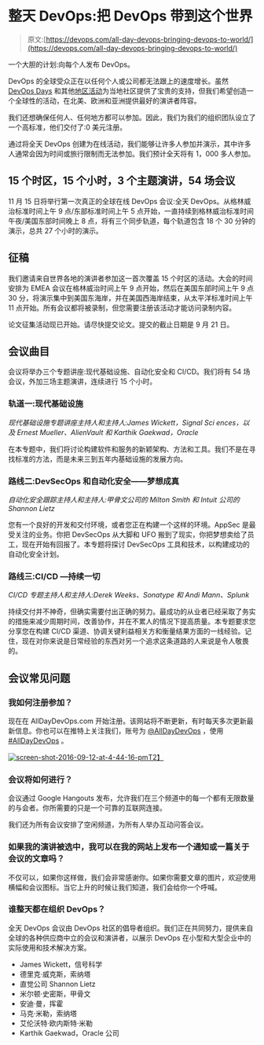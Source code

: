 # 整天 DevOps:把 DevOps 带到这个世界

> 原文:[https://devops.com/all-day-devops-bringing-devops-to-world/](https://devops.com/all-day-devops-bringing-devops-to-world/)

一个大胆的计划:向每个人发布 DevOps。

DevOps 的全球受众正在以任何个人或公司都无法跟上的速度增长。虽然 [DevOps Days](https://www.devopsdays.org/) 和其他[地区活动](https://www.meetup.com/topics/devops/)为当地社区提供了宝贵的支持，但我们希望创造一个全球性的活动，在北美、欧洲和亚洲提供最好的演讲者阵容。

我们还想确保任何人、任何地方都可以参加。因此，我们为我们的组织团队设立了一个高标准，他们交付了:0 美元注册。

通过将全天 DevOps 创建为在线活动，我们能够让许多人参加并演示，其中许多人通常会因为时间或旅行限制而无法参加。我们预计全天将有 1，000 多人参加。

## 15 个时区，15 个小时，3 个主题演讲，54 场会议

11 月 15 日将举行第一次真正的全球在线 DevOps 会议:全天 DevOps。从格林威治标准时间上午 9 点/东部标准时间上午 5 点开始，一直持续到格林威治标准时间午夜/美国东部时间晚上 8 点，将有三个同步轨道，每个轨道包含 18 个 30 分钟的演示，总共 27 个小时的演示。

## 征稿

我们邀请来自世界各地的演讲者参加这一首次覆盖 15 个时区的活动。大会的时间安排为 EMEA 会议在格林威治时间上午 9 点开始，然后在美国东部时间上午 9 点 30 分，将演示集中到美国东海岸，并在美国西海岸结束，从太平洋标准时间上午 11 点开始。所有会议都将被录制，但您需要注册该活动才能访问录制内容。

论文征集活动现已开始。请尽快提交论文。提交的截止日期是 9 月 21 日。

## 会议曲目

会议将举办三个专题讲座:现代基础设施、自动化安全和 CI/CD。我们将有 54 场会议，外加三场主题演讲，连续进行 15 个小时。

### 轨道一:现代基础设施

*现代基础设施专题讲座主持人和主持人:James Wickett，Signal Sci* *ences，以及 Ernest Mueller、AlienVault 和 Karthik Gaekwad，Oracle*

在本专题中，我们将讨论构建软件和服务的新颖架构、方法和工具。我们不是在寻找标准的方法，而是未来三到五年内基础设施的发展方向。

### 路线二:DevSecOps 和自动化安全——梦想成真

*自动化安全跟踪主持人和主持人:甲骨文公司的 Milton Smith 和 Intuit 公司的 Shannon Lietz*

您有一个良好的开发和交付环境，或者您正在构建一个这样的环境。AppSec 是最受关注的业务。你把 DevSecOps 从大脚和 UFO 搬到了现实，你把梦想卖给了员工，现在开始有回报了。本专题将探讨 DevSecOps 工具和技术，以构建成功的自动化安全计划。

### 路线三:CI/CD —持续一切

*CI/CD 专题主持人和主持人:Derek Weeks、Sonatype 和 Andi Mann、Splunk*

持续交付并不神奇，但确实需要付出正确的努力。最成功的从业者已经采取了务实的措施来减少周期时间，改善协作，并在不累人的情况下提高质量。本专题要求您分享您在构建 CI/CD 渠道、协调关键利益相关方和衡量结果方面的一线经验。记住，现在对你来说是日常经验的东西对另一个追求这条道路的人来说是令人敬畏的。

## 会议常见问题

### 我如何注册参加？

现在在 AllDayDevOps.com 开始注册。该网站将不断更新，有时每天多次更新最新信息。你也可以在推特上关注我们，账号为 [@AllDayDevOps](https://twitter.com/alldaydevops) ，使用 [#AllDayDevOps](https://twitter.com/hashtag/AllDayDevOps?src=hash) 。

[![screen-shot-2016-09-12-at-4-44-16-pm](../Images/d29e87b9074e760a43b380fed9c5127b.png)T2】](http://www.alldaydevops.com)

### 会议将如何进行？

会议通过 Google Hangouts 发布，允许我们在三个频道中的每一个都有无限数量的与会者。你所需要的只是一个可靠的互联网连接。

我们还为所有会议安排了空闲频道，为所有人举办互动问答会议。

### 如果我的演讲被选中，我可以在我的网站上发布一个通知或一篇关于会议的文章吗？

不仅可以，如果你这样做，我们会非常感谢你。如果你需要文章的图片，欢迎使用横幅和会议图标。当它上升的时候让我们知道，我们会给你一个呼喊。

### 谁整天都在组织 DevOps？

全天 DevOps 会议由 DevOps 社区的倡导者组织。我们正在共同努力，提供来自全球的各种供应商中立的会议和演讲者，以展示 DevOps 在小型和大型企业中的实际使用和技术解决方案。

*   James Wickett，信号科学
*   德里克·威克斯，索纳塔
*   直觉公司 Shannon Lietz
*   米尔顿·史密斯，甲骨文
*   安迪·曼，挥霍
*   马克·米勒，索纳塔
*   艾伦沃特·欧内斯特·米勒
*   Karthik Gaekwad，Oracle 公司